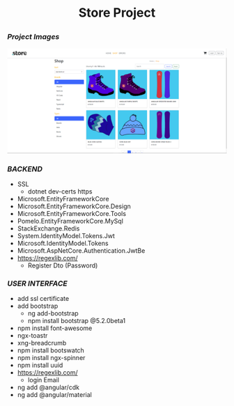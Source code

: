 # <p style="text-align: center;">Store Project </p>

### *Project Images*
![](https://github.com/cihanaytun/StoreApp/blob/master/ProjectImages/image2.png)

### *BACKEND*
- SSL
  * dotnet dev-certs https
- Microsoft.EntityFrameworkCore
- Microsoft.EntityFrameworkCore.Design
- Microsoft.EntityFrameworkCore.Tools
- Pomelo.EntityFrameworkCore.MySql
- StackExchange.Redis
- System.IdentityModel.Tokens.Jwt
- Microsoft.IdentityModel.Tokens
- Microsoft.AspNetCore.Authentication.JwtBe
- https://regexlib.com/
  * Register Dto (Password)



### *USER INTERFACE*
- add ssl certificate
- add bootstrap
   * ng add-bootstrap
   * npm install bootstrap @5.2.0beta1
- npm install font-awesome
- ngx-toastr
- xng-breadcrumb
- npm install bootswatch
- npm install ngx-spinner
- npm install uuid
- https://regexlib.com/
  * login Email
 - ng add @angular/cdk
 - ng add @angular/material
 
 


  
